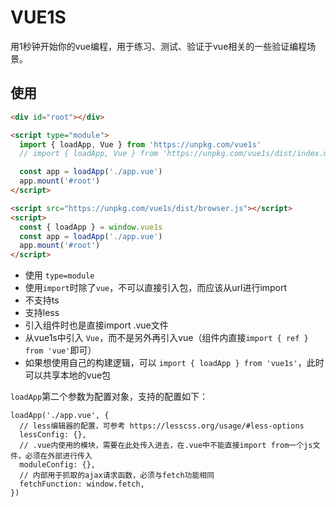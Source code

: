 # VUE1S

用1秒钟开始你的vue编程，用于练习、测试、验证于vue相关的一些验证编程场景。

## 使用

```html
<div id="root"></div>

<script type="module">
  import { loadApp, Vue } from 'https://unpkg.com/vue1s'
  // import { loadApp, Vue } from 'https://unpkg.com/vue1s/dist/index.min.js' // 经过压缩，体积更小

  const app = loadApp('./app.vue')
  app.mount('#root')
</script>
```

```html
<script src="https://unpkg.com/vue1s/dist/browser.js"></script>
<script>
  const { loadApp } = window.vue1s
  const app = loadApp('./app.vue')
  app.mount('#root')
</script>
```

- 使用 `type=module`
- 使用`import`时除了`vue`，不可以直接引入包，而应该从url进行import
- 不支持ts
- 支持less
- 引入组件时也是直接import .vue文件
- 从vue1s中引入 `Vue`，而不是另外再引入vue（组件内直接`import { ref } from 'vue'`即可）
- 如果想使用自己的构建逻辑，可以 `import { loadApp } from 'vue1s'`，此时可以共享本地的vue包

`loadApp`第二个参数为配置对象，支持的配置如下：

```
loadApp('./app.vue', {
  // less编辑器的配置，可参考 https://lesscss.org/usage/#less-options
  lessConfig: {},
  // .vue内使用的模块，需要在此处传入进去，在.vue中不能直接import from一个js文件，必须在外部进行传入
  moduleConfig: {},
  // 内部用于抓取的ajax请求函数，必须与fetch功能相同
  fetchFunction: window.fetch,
})
```
